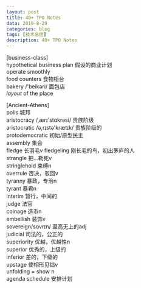 ```yaml
---
layout: post
title: 40+ TPO Notes
data: 2019-8-29
categories: blog
tags: [技术总结]
description: 40+ TPO Notes
---
```


[business-class]  
hypothetical business plan 假设的商业计划  
operate smoothly  
food counters 食物柜台  
bakery /'beikəri/ 面包店  
*layout* of the place  

[Ancient-Athens]  
polis 城邦  
aristocracy /,ærɪ'stɑkrəsi/ 贵族阶级  
aristocratic /ə,rɪstə'krætɪk/ 贵族阶级的  
protodemocratic 初始/原型民主  
assembly 集会  
fledge 长羽毛v
fledgeling 刚长毛的鸟，初出茅庐的人  
strangle 把...勒死v  
stringlehold 束缚n  
overrule 否决，驳回v  
tyranny 暴政，专治n  
tyrant 暴君n  
interim 暂行，中间的  
judge 法官  
coinage 造币n  
embellish 装饰v  
sovereign/sɑvrɪn/ 至高无上的adj  
judicial 司法的，公正的  
superiority 优越，优越性n  
superior 优秀的，上级的  
inferior 差的，下级的  
upstage 使相形见绌v  
unfolding = show n  
agenda schedule 安排计划  
